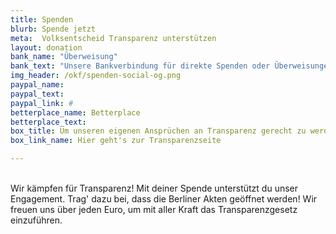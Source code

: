 ```yaml
---
title: Spenden
blurb: Spende jetzt
meta:  Volksentscheid Transparenz unterstützen
layout: donation
bank_name: "Überweisung"
bank_text: "Unsere Bankverbindung für direkte Spenden oder Überweisungen und Daueraufträge ist:"
img_header: /okf/spenden-social-og.png
paypal_name:
paypal_text:
paypal_link: #
betterplace_name: Betterplace
betterplace_text:
box_title: Um unseren eigenen Ansprüchen an Transparenz gerecht zu werden, haben wir die wichtigsten Transparenzinfos zusammengetragen
box_link_name: Hier geht's zur Transparenzseite

---
```


<br>
Wir kämpfen für Transparenz! Mit deiner Spende unterstützt du unser Engagement. Trag' dazu bei, dass die Berliner Akten geöffnet werden! Wir freuen uns über jeden Euro, um mit aller Kraft das Transparenzgesetz einzuführen.
